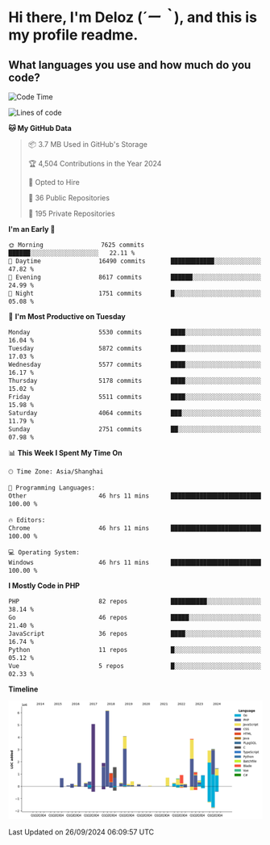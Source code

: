 # **Hi there, I'm Deloz (*´ー｀*), and this is my profile readme.**

## **What languages you use and how much do you code?**

<!--START_SECTION:waka-->
![Code Time](http://img.shields.io/badge/Code%20Time-4%2C718%20hrs%2054%20mins-blue)

![Lines of code](https://img.shields.io/badge/From%20Hello%20World%20I%27ve%20Written-40.9%20million%20lines%20of%20code-blue)

**🐱 My GitHub Data** 

> 📦 3.7 MB Used in GitHub's Storage 
 > 
> 🏆 4,504 Contributions in the Year 2024
 > 
> 💼 Opted to Hire
 > 
> 📜 36 Public Repositories 
 > 
> 🔑 195 Private Repositories 
 > 
**I'm an Early 🐤** 

```text
🌞 Morning                7625 commits        ██████░░░░░░░░░░░░░░░░░░░   22.11 % 
🌆 Daytime                16490 commits       ████████████░░░░░░░░░░░░░   47.82 % 
🌃 Evening                8617 commits        ██████░░░░░░░░░░░░░░░░░░░   24.99 % 
🌙 Night                  1751 commits        █░░░░░░░░░░░░░░░░░░░░░░░░   05.08 % 
```
📅 **I'm Most Productive on Tuesday** 

```text
Monday                   5530 commits        ████░░░░░░░░░░░░░░░░░░░░░   16.04 % 
Tuesday                  5872 commits        ████░░░░░░░░░░░░░░░░░░░░░   17.03 % 
Wednesday                5577 commits        ████░░░░░░░░░░░░░░░░░░░░░   16.17 % 
Thursday                 5178 commits        ████░░░░░░░░░░░░░░░░░░░░░   15.02 % 
Friday                   5511 commits        ████░░░░░░░░░░░░░░░░░░░░░   15.98 % 
Saturday                 4064 commits        ███░░░░░░░░░░░░░░░░░░░░░░   11.79 % 
Sunday                   2751 commits        ██░░░░░░░░░░░░░░░░░░░░░░░   07.98 % 
```


📊 **This Week I Spent My Time On** 

```text
🕑︎ Time Zone: Asia/Shanghai

💬 Programming Languages: 
Other                    46 hrs 11 mins      █████████████████████████   100.00 % 

🔥 Editors: 
Chrome                   46 hrs 11 mins      █████████████████████████   100.00 % 

💻 Operating System: 
Windows                  46 hrs 11 mins      █████████████████████████   100.00 % 
```

**I Mostly Code in PHP** 

```text
PHP                      82 repos            ██████████░░░░░░░░░░░░░░░   38.14 % 
Go                       46 repos            █████░░░░░░░░░░░░░░░░░░░░   21.40 % 
JavaScript               36 repos            ████░░░░░░░░░░░░░░░░░░░░░   16.74 % 
Python                   11 repos            █░░░░░░░░░░░░░░░░░░░░░░░░   05.12 % 
Vue                      5 repos             █░░░░░░░░░░░░░░░░░░░░░░░░   02.33 % 
```



**Timeline**

![Lines of Code chart](https://raw.githubusercontent.com/deloz/deloz/main/assets/bar_graph.png)


 Last Updated on 26/09/2024 06:09:57 UTC
<!--END_SECTION:waka-->

